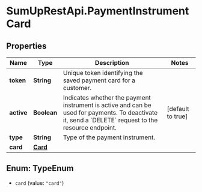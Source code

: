 # SumUpRestApi.PaymentInstrumentCard

## Properties
Name | Type | Description | Notes
------------ | ------------- | ------------- | -------------
**token** | **String** | Unique token identifying the saved payment card for a customer. | 
**active** | **Boolean** | Indicates whether the payment instrument is active and can be used for payments. To deactivate it, send a &#x60;DELETE&#x60; request to the resource endpoint. | [default to true]
**type** | **String** | Type of the payment instrument. | 
**card** | [**Card**](Card.md) |  | 

<a name="TypeEnum"></a>
## Enum: TypeEnum

* `card` (value: `"card"`)

